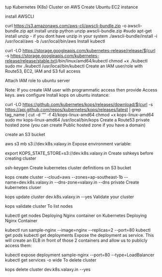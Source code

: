 tup Kubernetes (K8s) Cluster on AWS
Create Ubuntu EC2 instance

install AWSCLI

 curl https://s3.amazonaws.com/aws-cli/awscli-bundle.zip -o awscli-bundle.zip
 apt install unzip python
 unzip awscli-bundle.zip
 #sudo apt-get install unzip - if you dont have unzip in your system
 ./awscli-bundle/install -i /usr/local/aws -b /usr/local/bin/aws
Install kubectl

curl -LO https://storage.googleapis.com/kubernetes-release/release/$(curl -s https://storage.googleapis.com/kubernetes-release/release/stable.txt)/bin/linux/amd64/kubectl
 chmod +x ./kubectl
 sudo mv ./kubectl /usr/local/bin/kubectl
Create an IAM user/role with Route53, EC2, IAM and S3 full access

Attach IAM role to ubuntu server

Note: If you create IAM user with programmatic access then provide Access keys.
  aws configure
Install kops on ubuntu instance:

 curl -LO https://github.com/kubernetes/kops/releases/download/$(curl -s https://api.github.com/repos/kubernetes/kops/releases/latest | grep tag_name | cut -d '"' -f 4)/kops-linux-amd64
 chmod +x kops-linux-amd64
 sudo mv kops-linux-amd64 /usr/local/bin/kops
Create a Route53 private hosted zone (you can create Public hosted zone if you have a domain)

create an S3 bucket

 aws s3 mb s3://dev.k8s.valaxy.in
Expose environment variable:

 export KOPS_STATE_STORE=s3://dev.k8s.valaxy.in
Create sshkeys before creating cluster

 ssh-keygen
Create kubernetes cluster definitions on S3 bucket

 kops create cluster --cloud=aws --zones=ap-southeast-1b --name=dev.k8s.valaxy.in --dns-zone=valaxy.in --dns private
Create kubernetes cluser

  kops update cluster dev.k8s.valaxy.in --yes
Validate your cluster

 kops validate cluster
To list nodes

  kubectl get nodes 
Deploying Nginx container on Kubernetes
Deploying Nginx Container

  kubectl run sample-nginx --image=nginx --replicas=2 --port=80
  kubectl get pods
  kubectl get deployments
Expose the deployment as service. This will create an ELB in front of those 2 containers and allow us to publicly access them:

 kubectl expose deployment sample-nginx --port=80 --type=LoadBalancer
 kubectl get services -o wide
To delete cluster

 kops delete cluster dev.k8s.valaxy.in --yes
